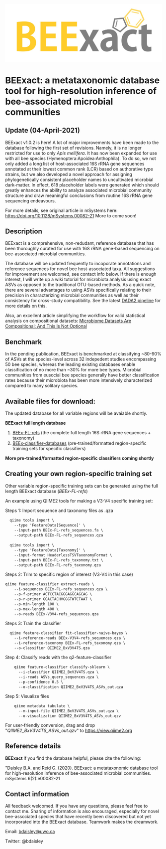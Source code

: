 <p align="center"><img src="https://github.com/bdaisley/BEExact/blob/master/BEExact_logo.jpg" width="700"></p>

# BEExact: a metataxonomic database tool for high-resolution inference of bee-associated microbial communities

## Update (04-April-2021)

BEExact v1.0.2 is here! A lot of major improvements have been made to the database following the first set of revisions. Namely, it is no longer restricted for use to only <i>Apis mellifera</i>. It has now been expanded for use with all bee species (Hymenoptera:Apoidea:Anthophila). To do so, we not only added a long list of host-associated 16S rRNA gene sequences annotated at their lowest common rank (LCR) based on authorative type strains, but we also developed a novel approach for assigning phylogenetically consistent placeholder names to uncultivated microbial dark-matter. In effect, 618 placeholder labels were generated which should greatly enhances the ability to analyze associated microbial community structure and draw meaningful conclusions from routine 16S rRNA gene sequencing endeavours. 

For more details, see original article in mSystems here: https://doi.org/10.1128/mSystems.00082-21
More to come soon!


## Description

BEExact is a comprehensive, non-redudant, reference database that has been thoroughly curated for use with 16S rRNA gene-based sequencing on bee-associated microbial communities. 

The database will be updated frequently to incoporate annotations and reference sequences for novel bee host-associated taxa. All suggestions for improvement are welcomed, see contact info below. If there is enough interest, I will write up a wiki tutorial for microbiota analysis using exact ASVs as opposed to the traditional OTU-based methods. As a quick note, there are several advantages to using ASVs specifically relating to their precision in characterizing microbial communities as well as their consistency for cross-study compatibility. See the latest [DADA2 pipeline](https://benjjneb.github.io/dada2/tutorial.html) for more details on this. 

Also, an excellent article simplifying the workflow for valid statistical analysis on compositional datasets: [Microbiome Datasets Are Compositional: And This Is Not Optional](https://www.frontiersin.org/articles/10.3389/fmicb.2017.02224/full)


## Benchmark
In the pending publication, BEExact is benchmarked at classifying ~80-90% of ASVs at the species-level across 32 indepedent studies encompassing 50 bee species, whereas the leading existing databases enable classification of no more than ~30% for more bee types. Microbial communities from eusocial bee species generally have better classification rates because their microbiota has been more intensively characterized compared to many solitary species.

## Available  files for download:

The updated database for all variable regions will be avaiable shortly.


<b>BEExact full length database</b>
1. [BEEx-FL-refs](https://github.com/bdaisley/BEExact/tree/master/BEExact_v1.0.2_refs) (the complete full length 16S rRNA gene sequences + taxonomy)
2. [BEEx-classifier-databases](https://github.com/bdaisley/BEExact/tree/master/BEExact_v1.0.2_classifier_databases) (pre-trained/formatted region-specific training sets for specific classifiers)

<b>More pre-trained/formatted region-specific classifiers coming shortly</b>


## Creating your own region-specific training set
Other variable region-specific training sets can be generated using the full length BEExact database (<i>BEEx-FL-refs</i>)

An example using QIIME2 tools for making a V3-V4 specific training set:

Steps 1: Import sequence and taxonomy files as .qza 
```
  qiime tools import \
    --type 'FeatureData[Sequence]' \
    --input-path BEEx-FL-refs_sequences.fa \
    --output-path BEEx-FL-refs_sequences.qza

  qiime tools import \
    --type 'FeatureData[Taxonomy]' \
    --input-format HeaderlessTSVTaxonomyFormat \
    --input-path BEEx-FL-refs_taxonomy.txt \
    --output-path BEEx-FL-refs_taxonomy.qza
```

Steps 2: Trim to specific region of interest (V3-V4 in this case)

```
qiime feature-classifier extract-reads \
    --i-sequences BEEx-FL-refs_sequences.qza \
    --p-f-primer ACTCCTACGGGAGGCAGCAG \
    --p-r-primer GGACTACHVGGGTWTCTAAT \
    --p-min-length 100 \
    --p-max-length 400 \
    --o-reads BEEx-V3V4-refs_sequences.qza
```

Steps 3: Train the classifier
```
  qiime feature-classifier fit-classifier-naive-bayes \
    --i-reference-reads BEEx-V3V4-refs_sequences.qza \
    --i-reference-taxonomy BEEx-FL-refs_taxonomy.qza \
    --o-classifier QIIME2_BxV3V4TS.qza
```

Step 4: Classify reads with the q2-feature-classifier
```
    qiime feature-classifier classify-sklearn \
      --i-classifier QIIME2_BxV3V4TS.qza \
      --i-reads ASVs_query_sequences.qza \
      --p-confidence 0.5 \
      --o-classification QIIME2_BxV3V4TS_ASVs_out.qza
```


Step 5: Visualize files
```
    qiime metadata tabulate \
      --m-input-file QIIME2_BxV3V4TS_ASVs_out.qza \
      --o-visualization QIIME2_BxV3V4TS_ASVs_out.qzv
```

For user-friendly conversion, drag and drop "<i>QIIME2_BxV3V4TS_ASVs_out.qzv</i>" to https://view.qiime2.org


## Reference details

<b>BEExact </b>
If you find the database helpful, please cite the following: 



"Daisley B.A. and Reid G. (2020). BEExact: a metataxonomic database tool for high-resolution inference of bee-associated microbial communities. mSystems 6(2):e00082-21


## Contact information

All feedback welcomed. If you have any questions, please feel free to contact me. Sharing of information is also encouraged, especially for novel bee-associated species that have recently been discovered but not yet incorporated into the BEExact database. Teamwork makes the dreamwork.

Email:          bdaisley@uwo.ca

Twitter:        @bdaisley
